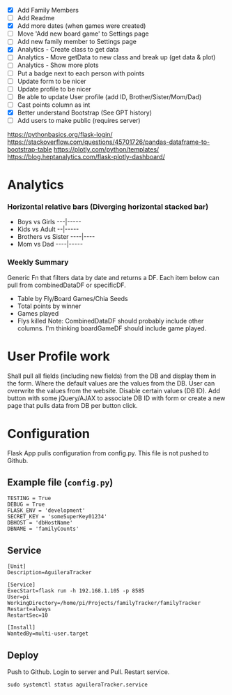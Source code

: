 

- [x] Add Family Members
- [ ] Add Readme
- [x] Add more dates (when games were created)
- [ ] Move 'Add new board game' to Settings page
- [ ] Add new family member to Settings page
- [x] Analytics - Create class to get data
- [ ] Analytics - Move getData to new class and break up (get data & plot)
- [ ] Analytics - Show more plots
- [ ] Put a badge next to each person with points
- [ ] Update form to be nicer
- [ ] Update profile to be nicer
- [ ] Be able to update User profile (add ID, Brother/Sister/Mom/Dad)
- [ ] Cast points column as int
- [x] Better understand Bootstrap (See GPT history)
- [ ] Add users to make public (requires server)

https://pythonbasics.org/flask-login/
https://stackoverflow.com/questions/45701726/pandas-dataframe-to-bootstrap-table
https://plotly.com/python/templates/
https://blog.heptanalytics.com/flask-plotly-dashboard/

# Analytics
### Horizontal relative bars (Diverging horizontal stacked bar)
 - Boys vs Girls ---|-----
 - Kids vs Adult --|----- 
 - Brothers vs Sister ----|----
 - Mom vs Dad ----|-----

### Weekly Summary
Generic Fn that filters data by date and returns a DF. Each item below can pull from combinedDataDF or specificDF. 
 - Table by Fly/Board Games/Chia Seeds
 - Total points by winner
 - Games played
 - Flys killed
Note: CombinedDataDF should probably include other columns. I'm thinking boardGameDF should include game played.

# User Profile work
Shall pull all fields (including new fields) from the DB and display them in the form. Where the default values are the 
values from the DB. User can overwrite the values from the website. Disable certain values (DB ID). Add button with
some jQuery/AJAX to associate DB ID with form or create a new page that pulls data from DB per button click.

# Configuration
Flask App pulls configuration from config.py. This file is not pushed to Github.

## Example file (`config.py`)
```
TESTING = True
DEBUG = True
FLASK_ENV = 'development'
SECRET_KEY = 'someSuperKey01234'
DBHOST = 'dbHostName'
DBNAME = 'familyCounts'
```

## Service
```
[Unit]
Description=AguileraTracker

[Service]
ExecStart=flask run -h 192.168.1.105 -p 8585
User=pi
WorkingDirectory=/home/pi/Projects/familyTracker/familyTracker
Restart=always
RestartSec=10

[Install]
WantedBy=multi-user.target
```

## Deploy
Push to Github. Login to server and Pull. Restart service.
```
sudo systemctl status aguileraTracker.service
```
